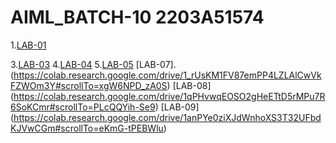 # AIML_BATCH-10 2203A51574
1.[LAB-01](https://github.com/Varshithasri/AIML_BATCH-10/edit/main/README.md)

3.[LAB-03](https://github.com/Varshithasri/AIML_BATCH-10/edit/main/README.md)
4.[LAB-04](https://github.com/Varshithasri/AIML_BATCH-10/edit/main/README.md)
5.[LAB-05](https://github.com/Varshithasri/AIML_BATCH-10/edit/main/README.md)
[LAB-07].(https://colab.research.google.com/drive/1_rUsKM1FV87emPP4LZLAlCwVkFZWOm3Y#scrollTo=xgW6NPD_zA0S)
[LAB-08] (https://colab.research.google.com/drive/1qPHvwqEOSO2gHeETtD5rMPu7R6SoKCmr#scrollTo=PLcQQYih-Se9)
[LAB-09] (https://colab.research.google.com/drive/1anPYe0ziXJdWnhoXS3T32UFbdKJVwCGm#scrollTo=eKmG-tPEBWlu)
